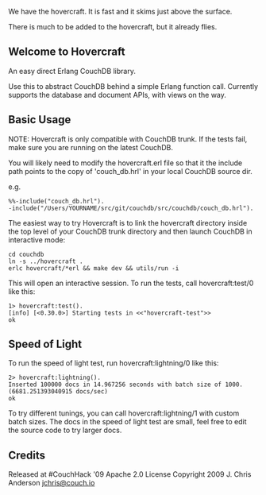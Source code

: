 We have the hovercraft. It is fast and it skims just above the surface.

There is much to be added to the hovercraft, but it already flies.

## Welcome to Hovercraft

An easy direct Erlang CouchDB library.

Use this to abstract CouchDB behind a simple Erlang function call. Currently supports the database and document APIs, with views on the way.

## Basic Usage

NOTE: Hovercraft is only compatible with CouchDB trunk. If the tests fail,
make sure you are running on the latest CouchDB.

You will likely need to modify the hovercraft.erl file so that it
the include path points to the copy of 'couch_db.hrl' in your local
CouchDB source dir.

e.g.

    %%-include("couch_db.hrl").
    -include("/Users/YOURNAME/src/git/couchdb/src/couchdb/couch_db.hrl").

The easiest way to try Hovercraft is to link the hovercraft directory
inside the top level of your CouchDB trunk directory and then
launch CouchDB in interactive mode:

    cd couchdb
    ln -s ../hovercraft .
    erlc hovercraft/*erl && make dev && utils/run -i

This will open an interactive session. To run the tests, call
hovercraft:test/0 like this:

    1> hovercraft:test().
    [info] [<0.30.0>] Starting tests in <<"hovercraft-test">>
    ok

## Speed of Light

To run the speed of light test, run hovercraft:lightning/0 like this:

    2> hovercraft:lightning().
    Inserted 100000 docs in 14.967256 seconds with batch size of 1000. (6681.251393040915 docs/sec)
    ok

To try different tunings, you can call hovercraft:lightning/1 with
custom batch sizes. The docs in the speed of light test are small, feel
free to edit the source code to try larger docs.

## Credits

Released at #CouchHack '09
Apache 2.0 License
Copyright 2009 J. Chris Anderson <jchris@couch.io>

